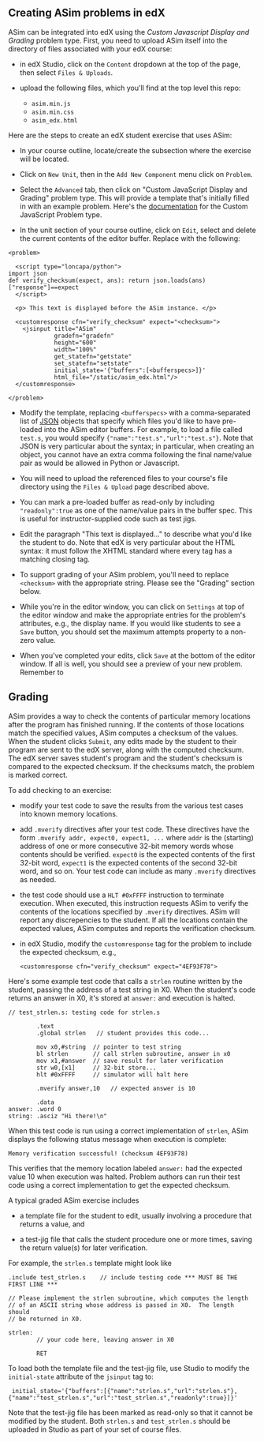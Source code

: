 ## Creating ASim problems in edX

ASim can be integrated into edX using the *Custom Javascript Display and Grading*
problem type.  First, you need to upload ASim itself into the directory of files
associated with your edX course:

* in edX Studio, click on the `Content` dropdown at the top of the page,
then select `Files & Uploads`.

* upload the following files, which you'll find at the top level this
repo:

  * `asim.min.js`
  * `asim.min.css`
  * `asim_edx.html`

Here are the steps to create an edX student exercise that uses ASim:

* In your course outline, locate/create the subsection where the
exercise will be located.

* Click on `New Unit`, then in the `Add New Component` menu click
on `Problem`.

* Select the `Advanced` tab, then click on "Custom JavaScript Display
and Grading" problem type.  This will provide a template that's initially
filled in with an example problem.  Here's the
<a href="https://edx.readthedocs.io/projects/open-edx-building-and-running-a-course/en/open-release-eucalyptus.master/exercises_tools/custom_javascript.html">documentation</a> for
the Custom JavaScript Problem type.

* In the unit section of your course outline, click on `Edit`, select
and delete the current contents of the editor buffer.  Replace with the following:

```
<problem>

  <script type="loncapa/python">
import json
def verify_checksum(expect, ans): return json.loads(ans)["response"]==expect
  </script>

  <p> This text is displayed before the ASim instance. </p>

  <customresponse cfn="verify_checksum" expect="<checksum>">
    <jsinput title="ASim"
             gradefn="gradefn"
             height="600"
             width="100%"
             get_statefn="getstate"
             set_statefn="setstate"
             initial_state='{"buffers":[<bufferspecs>]}'
             html_file="/static/asim_edx.html"/>
  </customresponse>

</problem>
```

* Modify the template, replacing `<bufferspecs>` with a
comma-separated list of <a href="https://www.json.org/json-en.html">JSON</a>
objects that specify which files you'd like to have pre-loaded into
the ASim editor buffers.  For example, to load a file called `test.s`,
you would specify `{"name":"test.s","url":"test.s"}`.  Note that JSON
is very particular about the syntax; in particular, when creating an
object, you cannot have an extra comma following the final name/value
pair as would be allowed in Python or Javascript.

* You will need to upload the referenced files to your course's
file directory using the `Files & Upload` page described above.

* You can mark a pre-loaded buffer as read-only by including `"readonly":true`
as one of the name/value pairs in the buffer spec.  This is useful
for instructor-supplied code such as test jigs.

* Edit the paragraph "This text is displayed..." to describe what you'd
like the student to do.  Note that edX is very particular about the
HTML syntax: it must follow the XHTML standard where every tag
has a matching closing tag.

* To support grading of your ASim problem, you'll need to replace
`<checksum>` with the appropriate string.  Please see the "Grading"
section below.

* While you're in the editor window, you can click on `Settings`
at top of the editor window and make the appropriate entries
for the problem's attributes, e.g., the display name.  If you would
like students to see a `Save` button, you should set the maximum
attempts property to a non-zero value.

* When you've completed your edits, click `Save` at the bottom of
the editor window.  If all is well, you should see a preview of your
new problem.  Remember to 

## Grading

ASim provides a way to check the contents of particular memory
locations after the program has finished running.  If the contents of
those locations match the specified values, ASim computes a checksum
of the values.  When the student clicks `Submit`, any edits made by
the student to their program are sent to the edX server, along with
the computed checksum.  The edX server saves student's program and the
student's checksum is compared to the expected checksum.  If the
checksums match, the problem is marked correct.

To add checking to an exercise:

* modify your test code to save the results from the various test
cases into known memory locations.

* add `.mverify` directives after your test code.  These directives
have the form `.mverify addr, expect0, expect1, ...` where `addr` is
the (starting) address of one or more consecutive 32-bit memory words
whose contents should be verified.  `expect0` is the expected contents
of the first 32-bit word, `expect1` is the expected contents of the
second 32-bit word, and so on.  Your test code can include as many
`.mverify` directives as needed.

* the test code should use a `HLT #0xFFFF` instruction to terminate
execution.  When executed, this instruction requests ASim to verify
the contents of the locations specified by `.mverify` directives.
ASim will report any discrepencies to the student.  If all the
locations contain the expected values, ASim computes and reports
the verification checksum.

* in edX Studio, modify the `customresponse` tag for the problem
to include the expected checksum, e.g.,

    `<customresponse cfn="verify_checksum" expect="4EF93F78">`

Here's some example test code that calls a `strlen` routine written by
the student, passing the address of a test string in X0.  When the
student's code returns an answer in X0, it's stored at
`answer:` and execution is halted.

```
// test_strlen.s: testing code for strlen.s

        .text
        .global strlen   // student provides this code...

        mov x0,#string  // pointer to test string
        bl strlen       // call strlen subroutine, answer in x0
        mov x1,#answer  // save result for later verification
        str w0,[x1]     // 32-bit store...
        hlt #0xFFFF     // simulator will halt here

        .mverify answer,10   // expected answer is 10

        .data
answer: .word 0
string: .asciz "Hi there!\n"
```

When this test code is run using a correct implementation of `strlen`,
ASim displays the following status message when execution is
complete:

`Memory verification successful! (checksum 4EF93F78)`

This verifies that the memory location labeled `answer:` had the
expected value 10 when execution was halted.  Problem authors can run
their test code using a correct implementation to get the expected
checksum.

A typical graded ASim exercise includes

* a template file for the student to edit, usually involving a
procedure that returns a value, and

* a test-jig file that calls the student procedure one
or more times, saving the return value(s) for later verification.

For example, the `strlen.s` template might look like

```
.include test_strlen.s    // include testing code *** MUST BE THE FIRST LINE ***

// Please implement the strlen subroutine, which computes the length
// of an ASCII string whose address is passed in X0.  The length should
// be returned in X0.

strlen:
        // your code here, leaving answer in X0

        RET
```

To load both the template file and the test-jig file, use Studio
to modify the `initial-state` attribute of the `jsinput` tag to:

     initial_state='{"buffers":[{"name":"strlen.s","url":"strlen.s"},{"name":"test_strlen.s","url":"test_strlen.s","readonly":true}]}'

Note that the test-jig file has been marked as read-only so that it
cannot be modified by the student.  Both `strlen.s` and `test_strlen.s` should
be uploaded in Studio as part of your set of course files.

